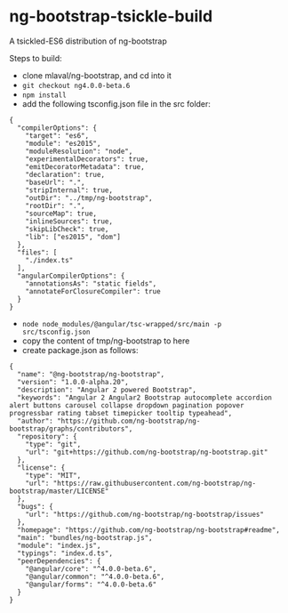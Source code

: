 # ng-bootstrap-tsickle-build
A tsickled-ES6 distribution of ng-bootstrap

Steps to build:
- clone mlaval/ng-bootstrap, and cd into it
- `git checkout ng4.0.0-beta.6`
- `npm install`
- add the following tsconfig.json file in the src folder:
```
{
  "compilerOptions": {
    "target": "es6",
    "module": "es2015",
    "moduleResolution": "node",
    "experimentalDecorators": true,
    "emitDecoratorMetadata": true,
    "declaration": true,
    "baseUrl": ".",
    "stripInternal": true,
    "outDir": "../tmp/ng-bootstrap",
    "rootDir": ".",
    "sourceMap": true,
    "inlineSources": true,
    "skipLibCheck": true,
    "lib": ["es2015", "dom"]
  },
  "files": [
    "./index.ts"
  ],
  "angularCompilerOptions": {
    "annotationsAs": "static fields",
    "annotateForClosureCompiler": true
  }
}
```
- `node node_modules/@angular/tsc-wrapped/src/main -p src/tsconfig.json`
- copy the content of tmp/ng-bootstrap to here
- create package.json as follows:
```
{
  "name": "@ng-bootstrap/ng-bootstrap",
  "version": "1.0.0-alpha.20",
  "description": "Angular 2 powered Bootstrap",
  "keywords": "Angular 2 Angular2 Bootstrap autocomplete accordion alert buttons carousel collapse dropdown pagination popover progressbar rating tabset timepicker tooltip typeahead",
  "author": "https://github.com/ng-bootstrap/ng-bootstrap/graphs/contributors",
  "repository": {
    "type": "git",
    "url": "git+https://github.com/ng-bootstrap/ng-bootstrap.git"
  },
  "license": {
    "type": "MIT",
    "url": "https://raw.githubusercontent.com/ng-bootstrap/ng-bootstrap/master/LICENSE"
  },
  "bugs": {
    "url": "https://github.com/ng-bootstrap/ng-bootstrap/issues"
  },
  "homepage": "https://github.com/ng-bootstrap/ng-bootstrap#readme",
  "main": "bundles/ng-bootstrap.js",
  "module": "index.js",
  "typings": "index.d.ts",
  "peerDependencies": {
    "@angular/core": "^4.0.0-beta.6",
    "@angular/common": "^4.0.0-beta.6",
    "@angular/forms": "^4.0.0-beta.6"
  }
}
```

